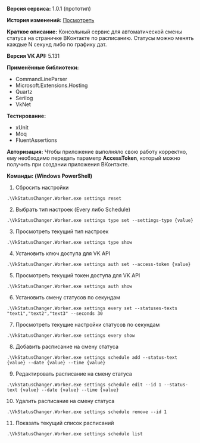 **Версия сервиса:**
1.0.1 (прототип)

**История изменений:**
[Посмотреть](https://github.com/vludlss-king/VkStatusChanger/blob/main/CHANGELOG.md)

**Краткое описание:**
Консольный сервис для автоматической смены статуса на страничке ВКонтакте по расписанию.
Статусы можно менять каждые N секунд либо по графику дат.

**Версия VK API:**
5.131

**Применённые библиотеки:**
- CommandLineParser
- Microsoft.Extensions.Hosting
- Quartz
- Serilog
- VkNet

**Тестирование:**
- xUnit
- Moq
- FluentAssertions

**Авторизация:**
Чтобы приложение выполняло свою работу корректно, ему необходимо передать параметр **AccessToken**, который можно получить при создании приложения ВКонтакте.

**Команды: (Windows PowerShell)**
1. Сбросить настройки

```.\VkStatusChanger.Worker.exe settings reset```

2. Выбрать тип настроек (Every либо Schedule)

```.\VkStatusChanger.Worker.exe settings type set --settings-type {value}```

3. Просмотреть текущий тип настроек

```.\VkStatusChanger.Worker.exe settings type show```

4. Установить ключ доступа для VK API

```.\VkStatusChanger.Worker.exe settings auth set --access-token {value}```

5. Просмотреть текущий токен доступа для VK API

```.\VkStatusChanger.Worker.exe settings auth show```

6. Установить смену статусов по секундам

```.\VkStatusChanger.Worker.exe settings every set --statuses-texts "text1","text2","text3" --seconds 30```

7. Просмотреть текущие настройки статусов по секундам

```.\VkStatusChanger.Worker.exe settings every show```

8. Добавить расписание на смену статуса

```.\VkStatusChanger.Worker.exe settings schedule add --status-text {value} --date {value} --time {value}```

9. Редактировать расписание на смену статуса

```.\VkStatusChanger.Worker.exe settings schedule edit --id 1 --status-text {value} --date {value} --time {value}```

10. Удалить расписание на смену статуса

```.\VkStatusChanger.Worker.exe settings schedule remove --id 1```

11. Показать текущий список расписаний

```.\VkStatusChanger.Worker.exe settings schedule list```

